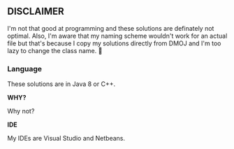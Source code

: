 ## DISCLAIMER
I'm not that good at programming and these solutions are definately not optimal. Also, I'm aware that my naming scheme wouldn't work for an actual file but that's because I copy my solutions directly from DMOJ and I'm too lazy to change the class name. :shrug:

### Language
These solutions are in Java 8 or C++.

**WHY?**

Why not?

**IDE**

My IDEs are Visual Studio and Netbeans.
